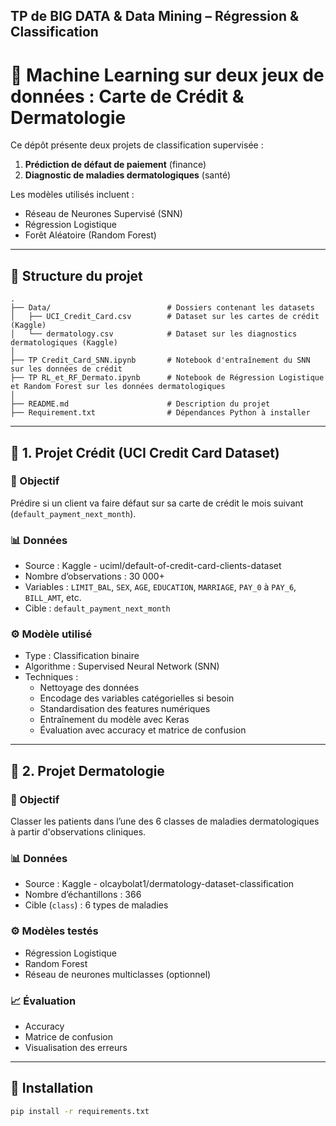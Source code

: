 ## TP de BIG DATA & Data Mining – Régression & Classification
# 🧠 Machine Learning sur deux jeux de données : Carte de Crédit & Dermatologie

Ce dépôt présente deux projets de classification supervisée :

1. **Prédiction de défaut de paiement** (finance)
2. **Diagnostic de maladies dermatologiques** (santé)

Les modèles utilisés incluent :
- Réseau de Neurones Supervisé (SNN)
- Régression Logistique
- Forêt Aléatoire (Random Forest)

---

## 📁 Structure du projet
```
.
├── Data/                          # Dossiers contenant les datasets
│   ├── UCI_Credit_Card.csv        # Dataset sur les cartes de crédit (Kaggle)
│   └── dermatology.csv            # Dataset sur les diagnostics dermatologiques (Kaggle)
│
├── TP Credit_Card_SNN.ipynb       # Notebook d'entraînement du SNN sur les données de crédit
├── TP RL_et_RF_Dermato.ipynb      # Notebook de Régression Logistique et Random Forest sur les données dermatologiques
│
├── README.md                      # Description du projet
├── Requirement.txt                # Dépendances Python à installer

``` 
---

## 📌 1. Projet Crédit (UCI Credit Card Dataset)

### 🎯 Objectif
Prédire si un client va faire défaut sur sa carte de crédit le mois suivant (`default_payment_next_month`).

### 📊 Données
- Source : Kaggle - uciml/default-of-credit-card-clients-dataset
- Nombre d’observations : 30 000+
- Variables : `LIMIT_BAL`, `SEX`, `AGE`, `EDUCATION`, `MARRIAGE`, `PAY_0` à `PAY_6`, `BILL_AMT`, etc.
- Cible : `default_payment_next_month`

### ⚙️ Modèle utilisé
- Type : Classification binaire
- Algorithme : Supervised Neural Network (SNN)
- Techniques :
  - Nettoyage des données
  - Encodage des variables catégorielles si besoin
  - Standardisation des features numériques
  - Entraînement du modèle avec Keras
  - Évaluation avec accuracy et matrice de confusion

---

## 📌 2. Projet Dermatologie

### 🎯 Objectif
Classer les patients dans l’une des 6 classes de maladies dermatologiques à partir d'observations cliniques.

### 📊 Données
- Source : Kaggle - olcaybolat1/dermatology-dataset-classification
- Nombre d’échantillons : 366
- Cible (`class`) : 6 types de maladies

### ⚙️ Modèles testés
- Régression Logistique
- Random Forest
- Réseau de neurones multiclasses (optionnel)

### 📈 Évaluation
- Accuracy
- Matrice de confusion
- Visualisation des erreurs

---

## 🚀 Installation

```bash
pip install -r requirements.txt
